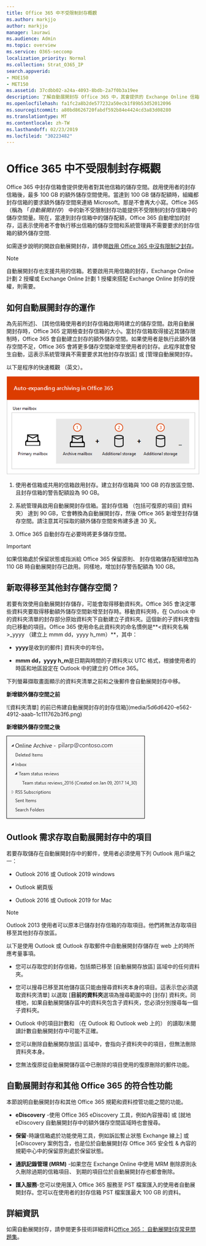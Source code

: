 ```yaml
---
title: Office 365 中不受限制封存概觀
ms.author: markjjo
author: markjjo
manager: laurawi
ms.audience: Admin
ms.topic: overview
ms.service: O365-seccomp
localization_priority: Normal
ms.collection: Strat_O365_IP
search.appverid:
- MOE150
- MET150
ms.assetid: 37cdbb02-a24a-4093-8bdb-2a7f0b3a19ee
description: 了解自動展開封存 Office 365 中，其會提供的 Exchange Online 信箱執行不受限制的封存儲存區。
ms.openlocfilehash: fa1fc2a8b2de577232a50ecb1f89b53d52012096
ms.sourcegitcommit: a80bd8626720fabdf592b84e4424cd3a83d08280
ms.translationtype: MT
ms.contentlocale: zh-TW
ms.lasthandoff: 02/23/2019
ms.locfileid: "30223482"
---
```

# <a name="overview-of-unlimited-archiving-in-office-365"></a>Office 365 中不受限制封存概觀

Office 365 中封存信箱會提供使用者對其他信箱的儲存空間。啟用使用者的封存信箱後，最多 100 GB 的額外儲存空間使用。當達到 100 GB 儲存配額時，組織都封存信箱的要求額外儲存空間來連絡 Microsoft。那是不會再大小寫。Office 365 （稱為 「*自動展開封存*） 中的新不受限制封存功能提供不受限制的封存信箱中的儲存空間量。現在，當達到封存信箱中的儲存配額，Office 365 自動增加的封存，這表示使用者不會執行移出信箱的儲存空間和系統管理員不需要要求的封存信箱的額外儲存空間.
  
如需逐步說明的開啟自動展開封存，請參閱[啟用 Office 365 中沒有限制之封存](enable-unlimited-archiving.md)。
  
> [!NOTE]
> 自動展開封存也支援共用的信箱。若要啟用共用信箱的封存，Exchange Online 計劃 2 授權或 Exchange Online 計劃 1 授權來搭配 Exchange Online 封存的授權，則需要。 
  
## <a name="how-auto-expanding-archiving-works"></a>如何自動展開封存的運作

為先前所述]、 [其他信箱使用者的封存信箱啟用時建立的儲存空間。啟用自動展開封存時，Office 365 定期檢查封存信箱的大小。當封存信箱取得接近其儲存限制時，Office 365 會自動建立封存的額外儲存空間。如果使用者是執行此額外儲存空間不足，Office 365 會將更多儲存空間新增至使用者的封存。此程序就會發生自動，這表示系統管理員不需要要求其他封存存放區] 或 [管理自動展開封存。 
  
以下是程序的快速概觀 （英文）。
  
![自動展開封存程序概觀](media/74355385-d990-44fe-8a87-6c3639d1f63f.png)
  
1. 使用者信箱或共用的信箱啟用封存。建立封存信箱與 100 GB 的存放區空間、 且封存信箱的警告配額設為 90 GB。
    
2. 系統管理員啟用自動展開封存信箱。當封存信箱 （包括可復原的項目] 資料夾） 達到 90 GB，它會轉換為自動展開封存，然後 Office 365 新增至封存儲存空間。請注意其可採取的額外儲存空間來佈建多達 30 天。
    
3. Office 365 自動封存在必要時將更多儲存空間。
  
> [!IMPORTANT]
> 如果信箱處於保留狀態或指派給 Office 365 保留原則、 封存信箱儲存配額增加為 110 GB 時自動展開封存已啟用。同樣地，增加封存警告配額為 100 GB。

## <a name="what-gets-moved-to-the-additional-archive-storage-space"></a>新取得移至其他封存儲存空間？

若要有效使用自動展開封存儲存，可能會取得移動資料夾。Office 365 會決定哪些資料夾要取得移動額外儲存空間新增至封存時。移動資料夾時，在 Outlook 中的資料夾清單的封存部分原始資料夾下自動建立子資料夾。這個新的子資料夾會指向已移動的項目。Office 365 使用命名此資料夾的命名慣例是**\<資料夾名稱\>_yyyy （建立上 mmm dd，yyyy h_mm）**，其中： 
  
- **yyyy**是收到的郵件] 資料夾中的年份。 
    
- **mmm dd，yyyy h_m**是日期與時間的子資料夾以 UTC 格式，根據使用者的時區和地區設定在 Outlook 中的建立的 Office 365。 
    
下列螢幕擷取畫面顯示的資料夾清單之前和之後郵件會自動展開封存中移。
  
 **新增額外儲存空間之前**
  
![資料夾清單] 的前已佈建自動展開封存的封存信箱](media/5d6d6420-e562-4912-aaab-1c111762b3f6.png)
  
 **新增額外儲存空間之後**
  
![資料夾清單中的封存信箱之後自動展開封存已佈建](media/c03c5f51-23fa-4fc2-b887-7e7e5cce30da.png)
  
## <a name="outlook-requirements-for-accessing-items-in-an-auto-expanded-archive"></a>Outlook 需求存取自動展開封存中的項目

若要存取儲存在自動展開封存中的郵件，使用者必須使用下列 Outlook 用戶端之一：
  
- Outlook 2016 或 Outlook 2019 windows
    
- Outlook 網頁版 
    
- Outlook 2016 或 Outlook 2019 for Mac 
    
> [!NOTE]
> Outlook 2013 使用者可以原本已儲存封存信箱的存取項目。他們將無法存取項目移至其他封存存放區。 
  
以下是使用 Outlook 或 Outlook 存取郵件中自動展開封存儲存在 web 上的時所應考量事項。
  
- 您可以存取您的封存信箱，包括類已移至 [自動展開存放區] 區域中的任何資料夾。
    
- 您可以搜尋已移至其他儲存區只能由搜尋資料夾本身的項目。這表示您必須選取資料夾清單] 以選取 [**目前的資料夾**選項為搜尋範圍中的 [封存] 資料夾。同樣地，如果自動展開儲存區中的資料夾包含子資料夾，您必須分別搜尋每一個子資料夾。 
    
- Outlook 中的項目計數和 （在 Outlook 和 Outlook web 上的） 的讀取/未閱讀計數自動展開封存中可能不正確。
    
- 您可以刪除自動展開存放區] 區域中，會指向子資料夾中的項目，但無法刪除資料夾本身。
    
- 您無法復原從自動展開儲存區中已刪除的項目使用的復原刪除的郵件功能。
  
## <a name="auto-expanding-archiving-and-other-office-365-compliance-features"></a>自動展開封存和其他 Office 365 的符合性功能

本節說明自動展開封存和其他 Office 365 規範和資料控管功能之間的功能。
  
- **eDiscovery** -使用 Office 365 eDiscovery 工具，例如內容搜尋] 或 [就地 eDiscovery 自動展開封存中的額外儲存空間區域時也會搜尋。
    
- **保留**-時讓信箱處於功能使用工具，例如訴訟暫止狀態 Exchange 線上] 或 [eDiscovery 案例包含，也是位於自動展開封存 Office 365 安全性 & 內容的規範中心中的保留原則處於保留狀態。
    
- **通訊記錄管理 (MRM)** -如果您在 Exchange Online 中使用 MRM 刪除原則永久刪除過期的信箱項目、 到期的項目位於自動展開封存也都會刪除。
    
- **匯入服務**-您可以使用匯入 Office 365 服務至 PST 檔案匯入的使用者自動展開封存。您可以在使用者的封存信箱 PST 檔案匯最大 100 GB 的資料。 

## <a name="more-information"></a>詳細資訊

如需自動展開封存，請參閱更多技術詳細資料[Office 365： 自動展開封存常見問題集](https://blogs.technet.microsoft.com/exchange/2018/04/09/office-365-auto-expanding-archives-faq/)。